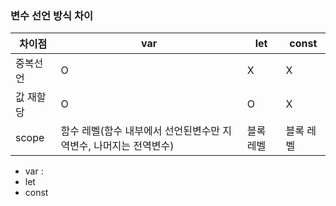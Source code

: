 


### 변수 선언 방식 차이
| 차이점 | var | let | const |
|--|--|--|--|
| 중복선언 | O | X | X |
| 값 재할당 | O | O | X |
| scope | 함수 레벨(함수 내부에서 선언된변수만 지역변수, 나머지는 전역변수) | 블록 레벨 | 블록 레벨|

* var : 
* let
* const
<!--stackedit_data:
eyJoaXN0b3J5IjpbLTIzNDcyNTRdfQ==
-->